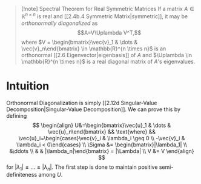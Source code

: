 >[!note] Spectral Theorem for Real Symmetric Matrices
>If a matrix $A \in \mathbb{R}^{n \times n}$  is real and [[2.4b.4 Symmetric Matrix|symmetric]], it may be *orthonormally diagonalized* as
>$$A=V\Uplambda V^T,$$
>where $V = \begin{bmatrix}\vec{v}_1 & \dots & \vec{v}_n\end{bmatrix} \in \mathbb{R}^{n \times n}$ is an orthonormal [[2.6 Eigenvector|eigenbasis]] of $A$ and $\Uplambda \in \mathbb{R}^{n \times n}$ is a real diagonal matrix of $A$'s eigenvalues.

# Intuition
Orthonormal Diagonalization is simply [[2.12d Singular-Value Decomposition|Singular-Value Decomposition]]. We can prove this by defining
$$
\begin{align}
U&=\begin{bmatrix}\vec{u}_1 & \dots & \vec{u}_n\end{bmatrix} &&
\text{where} && \vec{u}_i=\begin{cases}\vec{v}_i & \lambda_i \geq 0 \\ -\vec{v}_i & \lambda_i < 0\end{cases} \\
\Sigma &= \begin{bmatrix}|\lambda_1| \\ &\ddots \\ & & |\lambda_n|\end{bmatrix} = |\Lambda| \\
V &= V
\end{align}
$$
for $|\lambda_1| \geq \dots \geq |\lambda_n|$. The first step is done to maintain positive semi-definiteness among $U$.

